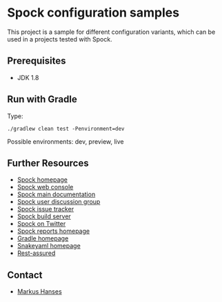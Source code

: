 Spock configuration samples
===============================

This project is a sample for different configuration variants, which can be used in a projects tested with Spock.

Prerequisites
-------------
- JDK 1.8

Run with Gradle
--------------------
Type:

    ./gradlew clean test -Penvironment=dev
    
Possible environments: dev, preview, live

Further Resources
-----------------

* [Spock homepage](http://spockframework.org)
* [Spock web console](https://meetspock.appspot.com)
* [Spock main documentation](http://wiki.spockframework.org/SpockBasics)
* [Spock user discussion group](http://forum.spockframework.org)
* [Spock issue tracker](http://issues.spockframework.org)
* [Spock build server](http://builds.spockframework.org)
* [Spock on Twitter](http://twitter.com/pniederw)
* [Spock reports homepage](https://github.com/renatoathaydes/spock-reports)
* [Gradle homepage](http://www.gradle.org)
* [Snakeyaml homepage](https://bitbucket.org/asomov/snakeyaml/overview)
* [Rest-assured](http://rest-assured.io/)


Contact
-----------------
* [Markus Hanses](mailto:me@markushanses.de)
